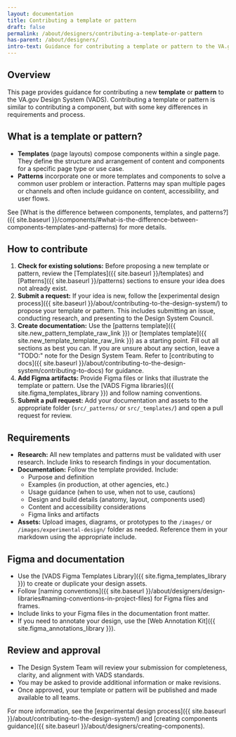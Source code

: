 ```yaml
---
layout: documentation
title: Contributing a template or pattern
draft: false
permalink: /about/designers/contributing-a-template-or-pattern
has-parent: /about/designers/
intro-text: Guidance for contributing a template or pattern to the VA.gov Design System. This page explains the process, requirements, and best practices for adding new templates or patterns.
---
```


## Overview

This page provides guidance for contributing a new **template** or **pattern** to the VA.gov Design System (VADS). Contributing a template or pattern is similar to contributing a component, but with some key differences in requirements and process.

## What is a template or pattern?

- **Templates** (page layouts) compose components within a single page. They define the structure and arrangement of content and components for a specific page type or use case.
- **Patterns** incorporate one or more templates and components to solve a common user problem or interaction. Patterns may span multiple pages or channels and often include guidance on content, accessibility, and user flows.

See [What is the difference between components, templates, and patterns?]({{ site.baseurl }}/components/#what-is-the-difference-between-components-templates-and-patterns) for more details.

## How to contribute

1. **Check for existing solutions:** Before proposing a new template or pattern, review the [Templates]({{ site.baseurl }}/templates) and [Patterns]({{ site.baseurl }}/patterns) sections to ensure your idea does not already exist.
2. **Submit a request:** If your idea is new, follow the [experimental design process]({{ site.baseurl }}/about/contributing-to-the-design-system/) to propose your template or pattern. This includes submitting an issue, conducting research, and presenting to the Design System Council.
3. **Create documentation:** Use the [patterns template]({{ site.new_pattern_template_raw_link }}) or [templates template]({{ site.new_template_template_raw_link }}) as a starting point. Fill out all sections as best you can. If you are unsure about any section, leave a "TODO:" note for the Design System Team. Refer to [contributing to docs]({{ site.baseurl }}/about/contributing-to-the-design-system/contributing-to-docs) for guidance.
4. **Add Figma artifacts:** Provide Figma files or links that illustrate the template or pattern. Use the [VADS Figma libraries]({{ site.figma_templates_library }}) and follow naming conventions.
5. **Submit a pull request:** Add your documentation and assets to the appropriate folder (`src/_patterns/` or `src/_templates/`) and open a pull request for review.

## Requirements

- **Research:** All new templates and patterns must be validated with user research. Include links to research findings in your documentation.
- **Documentation:** Follow the template provided. Include:
  - Purpose and definition
  - Examples (in production, at other agencies, etc.)
  - Usage guidance (when to use, when not to use, cautions)
  - Design and build details (anatomy, layout, components used)
  - Content and accessibility considerations
  - Figma links and artifacts
- **Assets:** Upload images, diagrams, or prototypes to the `/images/` or `/images/experimental-design/` folder as needed. Reference them in your markdown using the appropriate include.

## Figma and documentation

- Use the [VADS Figma Templates Library]({{ site.figma_templates_library }}) to create or duplicate your design assets.
- Follow [naming conventions]({{ site.baseurl }}/about/designers/design-libraries#naming-conventions-in-project-files) for Figma files and frames.
- Include links to your Figma files in the documentation front matter.
- If you need to annotate your design, use the [Web Annotation Kit]({{ site.figma_annotations_library }}).

## Review and approval

- The Design System Team will review your submission for completeness, clarity, and alignment with VADS standards.
- You may be asked to provide additional information or make revisions.
- Once approved, your template or pattern will be published and made available to all teams.

For more information, see the [experimental design process]({{ site.baseurl }}/about/contributing-to-the-design-system/) and [creating components guidance]({{ site.baseurl }}/about/designers/creating-components).
